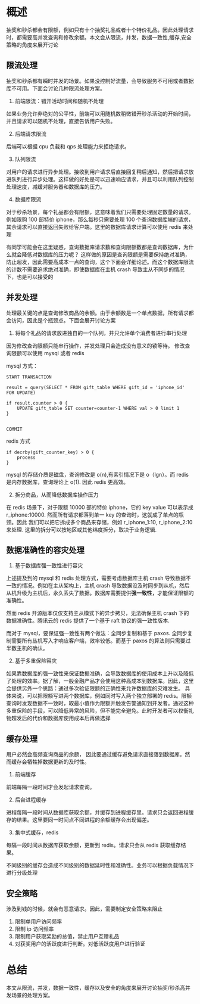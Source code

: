 # 概述

抽奖和秒杀都会有限额，例如只有十个抽奖礼品或者十个特价礼品。因此处理请求时，都需要高并发查询和修改余额。本文会从限流，并发，数据一致性,缓存,安全策略的角度来展开讨论

## 限流处理

抽奖和秒杀都有瞬时并发的场景。如果没控制好流量，会导致服务不可用或者数据库不可用。下面会讨论几种限流处理方案。

1.  前端限流：错开活动时间和随机不处理

如果业务允许非绝对的公平性，前端可以用随机数稍微错开秒杀活动的开始时间，并且请求可以随机不处理，直接告诉用户失败。

2.  后端请求限流

后端可以根据 cpu 负载和 qps 处理能力来拒绝请求。

3.  队列限流

对用户的请求进行异步处理。接收到用户请求后直接回复稍后通知，然后把请求放进队列进行异步处理。这样做的好处是可以迅速响应请求，并且可以利用队列控制处理速度，减缓对服务器和数据库的压力。

4.  数据库限流

对于秒杀场景，每个礼品都会有限额，这意味着我们只需要处理固定数量的请求。 例如限购 100 部特价 iphone，那么每秒只需要处理 100 个查询数据库端的请求，其余请求可以直接返回失败给客户端。这里的数据库请求计算可以使用 redis 来处理

有同学可能会在这里疑惑，查询数据库请求数和查询限额数都是查询数据库，为什么就会降低对数据库的压力呢？ 这样做的原因是查询限额是需要保持绝对准确，防止超发，因此需要高成本一点的查询，这个下面会详细论述。而这个数据库限流的计数不需要追求绝对准确，即使数据库在主机 crash 导致主从不同步的情况下，也是可以接受的

## 并发处理

处理最关键的点是查询修改商品的余额。由于余额数是一个单点数据，所有请求都会访问，因此是个瓶颈点。下面会展开讨论方案

1.  将每个礼品的请求放进独自的一个队列，并只允许单个消费者进行串行处理

因为修改查询限额只能串行操作，并发处理只会造成没有意义的锁等待。 修改查询限额可以使用 mysql 或者 redis

mysql 方式：

```
START TRANSACTION

result = query(SELECT * FROM gift_table WHERE gift_id = 'iphone_id' FOR UPDATE)

if result.counter > 0 {
    UPDATE gift_table SET counter=counter-1 WHERE val > 0 limit 1
}


COMMIT
```

redis 方式

```
if decrby(gift_counter_key) > 0 {
    process
}
```

mysql 的存储介质是磁盘，查询修改是 o(n),有索引情况下是 o（lgn）。而 redis 是内存数据库，查询理论上 o(1). 因此 redis 更高效。

2.  拆分商品，从而降低数据库操作压力

在 redis 场景下，对于限额 10000 部的特价 iphone，它的 key value 可以表示成 r_iphone:10000. 然而所有请求都落到单一 key 的查询时，这就成了单点的瓶颈。因此
我们可以把它拆成多个商品来存储，例如 r_iphone_1:10, r_iphone_2:10 来处理. 这里的拆分可以按地区或其他纬度拆分，取决于业务逻辑.

## 数据准确性的容灾处理

1.  基于数据库强一致性进行容灾

上述提及到的 mysql 和 redis 处理方式，需要考虑数据库主机 crash 导致数据不一致的情况。例如在主从架构上，主机 crash 导致数据没及时同步到从机，然后从机升级为主机后，永久丢失了数据。数据库需要提供**强一致性**，才能保证限额的准确性。

然而 redis 开源版本仅仅支持主从模式下的异步拷贝，无法确保主机 crash 下的数据准确性。腾讯云的 redis 提供了一个基于 raft 协议的强一致性版本.

而对于 mysql，要保证强一致性有两个做法：全同步复制和基于 paxos. 全同步复制需要所有丛机写入才响应客户端，效率较低。而基于 paxos 的算法则只需要过半数主机的确认。

2.  基于多重保险容灾

如果靠数据库的强一致性来保证数据准确，会导致数据库的使用成本上升以及降低了处理的效率。据了解，一般金融产品才会使用这种高成本到数据库。因此，这里会提供另外一个思路：通过多次验证限额的正确性来允许数据库的灾难发生。 具体来说，可以把限额写进两个数据库，例如同时写入两个独立部署的 redis。限额查询时发现数据不一致时，取最小值作为限额并触发告警通知到开发者。通过这种多重保险的手段，可以降低异常的风险，但不能完全避免。此时开发者可以权衡礼物超发后的代价和数据库使用成本后再做选择

## 缓存处理

用户必然会高频查询商品的余额， 因此要通过缓存避免请求直接落到数据库。然而缓存会牺牲掉数据更新的及时性。

1.  前端缓存

前端每隔一段时间才会发起请求查询。

2.  后台进程缓存

进程每隔一段时间从数据库获取余额，并缓存到进程缓存里。请求只会返回进程缓存的结果。这里要同一时间点不同进程的余额缓存会出现偏差。

3.  集中式缓存，redis

每隔一段时间从数据库获取余额，更新到 redis。请求只会从 redis 获取缓存结果。

不同级别的缓存会造成不同级别的数据延时性和准确性。业务可以根据负载情况下进行分级处理

## 安全策略

涉及到钱的时候，就会有恶意请求。因此，需要制定安全策略来阻止

1.  限制单用户访问频率
2.  限制 ip 访问频率
3.  限制用户获取奖励的总值，禁止用户互赠礼品
4.  对获奖用户的活跃度进行判断。对低活跃度用户进行验证

# 总结

本文从限流，并发，数据一致性，缓存以及安全的角度来展开讨论抽奖/秒杀高并发场景的处理方案。
